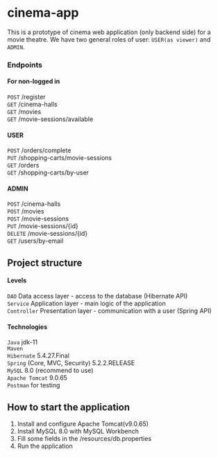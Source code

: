 # cinema-app
This is a prototype of cinema web application (only backend side) for a movie theatre. We have two general roles of user: `USER(as viewer)` and `ADMIN`.
### Endpoints
#### For non-logged in
`POST` /register  
`GET` /cinema-halls  
`GET` /movies  
`GET` /movie-sessions/available  
#### USER
`POST` /orders/complete  
`PUT` /shopping-carts/movie-sessions  
`GET` /orders  
`GET` /shopping-carts/by-user  
#### ADMIN
`POST` /cinema-halls  
`POST` /movies  
`POST` /movie-sessions  
`PUT` /movie-sessions/{id}  
`DELETE` /movie-sessions/{id}  
`GET` /users/by-email  
## Project structure
#### Levels
`DAO` Data access layer - access to the database (Hibernate API)  
`Service` Application layer - main logic of the application  
`Controller` Presentation layer - communication with a user (Spring API)  
#### Technologies
`Java` jdk-11  
`Maven`  
`Hibernate` 5.4.27.Final  
`Spring` (Core, MVC, Security) 5.2.2.RELEASE   
`MySQL` 8.0 (recommend to use)  
`Apache Tomcat` 9.0.65  
`Postman` for testing
## How to start the application
1. Install and configure Apache Tomcat(v9.0.65)
2. Install MySQL 8.0 with MySQL Workbench
3. Fill some fields in the /resources/db.properties
4. Run the application
